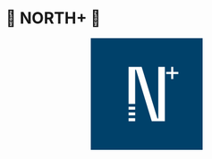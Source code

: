 # 🧭 NORTH+ 🧭
<p align="center">
  <img src="logo.png" alt="Sublime's custom image" width="200"/>
</p>
